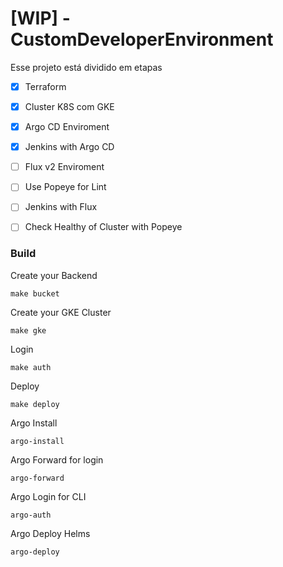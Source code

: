 # [WIP] - CustomDeveloperEnvironment


Esse projeto está dividido em etapas

- [x] Terraform
- [x] Cluster K8S com GKE
- [x] Argo CD Enviroment
- [x] Jenkins with Argo CD
- [ ] Flux v2 Enviroment
- [ ] Use Popeye for Lint
- [ ] Jenkins with Flux
- [ ] Check Healthy of Cluster with Popeye


### Build

Create your Backend

`make bucket`

Create your GKE Cluster

`make gke`

Login

`make auth` 

Deploy

`make deploy`

Argo Install

`argo-install`

Argo Forward for login

`argo-forward`

Argo Login for CLI

`argo-auth`

Argo Deploy Helms

`argo-deploy`